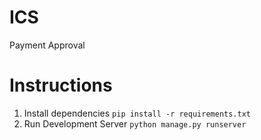 # ICS
 Payment Approval 

# Instructions

1) Install dependencies `pip install -r requirements.txt`
2) Run Development Server `python manage.py runserver`